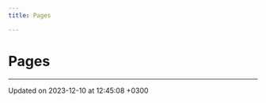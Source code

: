 ```yaml
---
title: Pages

---
```


# Pages







-------------------------------

Updated on 2023-12-10 at 12:45:08 +0300
